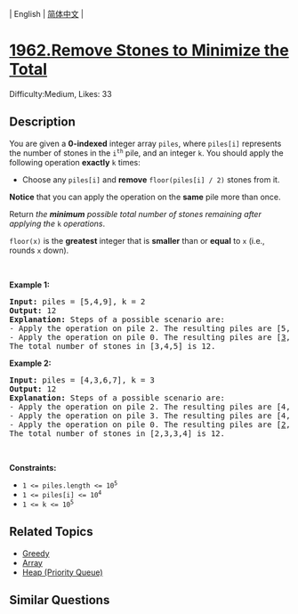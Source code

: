 
| English | [简体中文](problem_zh.md) |

# [1962.Remove Stones to Minimize the Total](https://leetcode.com/problems/remove-stones-to-minimize-the-total/)
Difficulty:Medium, Likes: 33

## Description

<p>You are given a <strong>0-indexed</strong> integer array <code>piles</code>, where <code>piles[i]</code> represents the number of stones in the <code>i<sup>th</sup></code> pile, and an integer <code>k</code>. You should apply the following operation <strong>exactly</strong> <code>k</code> times:</p>

<ul>
	<li>Choose any <code>piles[i]</code> and <strong>remove</strong> <code>floor(piles[i] / 2)</code> stones from it.</li>
</ul>

<p><strong>Notice</strong> that you can apply the operation on the <strong>same</strong> pile more than once.</p>

<p>Return <em>the <strong>minimum</strong> possible total number of stones remaining after applying the </em><code>k</code><em> operations</em>.</p>

<p><code>floor(x)</code> is the <b>greatest</b> integer that is <strong>smaller</strong> than or <strong>equal</strong> to <code>x</code> (i.e., rounds <code>x</code> down).</p>

<p>&nbsp;</p>
<p><strong class="example">Example 1:</strong></p>

<pre>
<strong>Input:</strong> piles = [5,4,9], k = 2
<strong>Output:</strong> 12
<strong>Explanation:</strong>&nbsp;Steps of a possible scenario are:
- Apply the operation on pile 2. The resulting piles are [5,4,<u>5</u>].
- Apply the operation on pile 0. The resulting piles are [<u>3</u>,4,5].
The total number of stones in [3,4,5] is 12.
</pre>

<p><strong class="example">Example 2:</strong></p>

<pre>
<strong>Input:</strong> piles = [4,3,6,7], k = 3
<strong>Output:</strong> 12
<strong>Explanation:</strong>&nbsp;Steps of a possible scenario are:
- Apply the operation on pile 2. The resulting piles are [4,3,<u>3</u>,7].
- Apply the operation on pile 3. The resulting piles are [4,3,3,<u>4</u>].
- Apply the operation on pile 0. The resulting piles are [<u>2</u>,3,3,4].
The total number of stones in [2,3,3,4] is 12.
</pre>

<p>&nbsp;</p>
<p><strong>Constraints:</strong></p>

<ul>
	<li><code>1 &lt;= piles.length &lt;= 10<sup>5</sup></code></li>
	<li><code>1 &lt;= piles[i] &lt;= 10<sup>4</sup></code></li>
	<li><code>1 &lt;= k &lt;= 10<sup>5</sup></code></li>
</ul>


## Related Topics

- [Greedy](https://leetcode.com/tag/greedy/)
- [Array](https://leetcode.com/tag/array/)
- [Heap (Priority Queue)](https://leetcode.com/tag/heap-priority-queue/)

## Similar Questions

